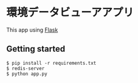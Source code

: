 # 環境データビューアアプリ

This app using [Flask](http://flask.pocoo.org/)

## Getting started

```
$ pip install -r requirements.txt
$ redis-server
$ python app.py
```
